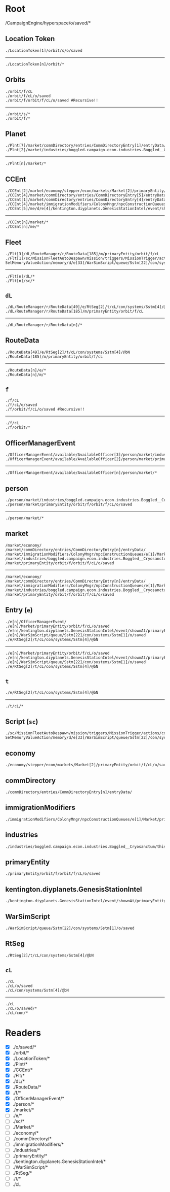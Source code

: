# Root
/CampaignEngine/hyperspace/o/saved/*

## Location Token
    ./LocationToken[1]/orbit/s/o/saved
---------------------------------------------
    ./LocationToken[n]/orbit/*

## Orbits
	./orbit/f/cL
	./orbit/f/cL/o/saved
	./orbit/f/orbit/f/cL/o/saved #Recursive!!
---------------------------------------------
	./orbit/s/*
	./orbit/f/*

## Planet
    ./Plnt[7]/market/commDirectory/entries/CommDirectoryEntry[1]/entryData/stats/fleet/dL/RouteManager/r/RouteData[49]/e/RtSeg[2]/t/cL/con/systems/Sstm[4]/@bN
	./Plnt[2]/market/industries/boggled.campaign.econ.industries.Boggled__Cryosanctum/thisIndustry/ctx/fleet/cL/o/saved
---------------------------------------------
    ./Plnt[n]/market/*

## CCEnt
    ./CCEnt[2]/market/economy/stepper/econ/markets/Market[2]/primaryEntity/orbit/f/cL/o/saved
    ./CCEnt[4]/market/commDirectory/entries/CommDirectoryEntry[5]/entryData/m/d/e[4]/OfficerManagerEvent/available/AvailableOfficer[3]/person/market/industries/boggled.campaign.econ.industries.Boggled__Cryosanctum/thisIndustry/ctx/fleet/cL/o/saved
    ./CCEnt[1]/market/commDirectory/entries/CommDirectoryEntry[4]/entryData/m/d/e[3]/OfficerManagerEvent/available/AvailableOfficer[2]/person/market/primaryEntity/orbit/f/orbit/f/cL/o/saved
    ./CCEnt[4]/market/immigrationModifiers/ColonyMngr/npcConstructionQueues/e[1]/Market/primaryEntity/orbit/f/cL/o/saved
    ./CCEnt[5]/me/d/e[4]/kentington.diyplanets.GenesisStationIntel/event/shownAt/primaryEntity/orbit/f/orbit/f/cL/o/saved
---------------------------------------------
    ./CCEnt[n]/market/*
    ./CCEnt[n]/me/*

## Fleet
    ./Flt[3]/dL/RouteManager/r/RouteData[185]/m/primaryEntity/orbit/f/cL
    ./Flt[1]/sc/MissionFleetAutoDespawn/mission/triggers/MissionTrigger/actions/com.fs.starfarer.api.impl.campaign.missions.hub.HubMissionWithTriggers_-SetMemoryValueAction/memory/d/e[33]/WarSimScript/queue/Sstm[22]/con/systems/Sstm[1]/o/saved
---------------------------------------------
    ./Flt[n]/dL/*
    ./Flt[n]/sc/*

## `dL`
	./dL/RouteManager/r/RouteData[49]/e/RtSeg[2]/t/cL/con/systems/Sstm[4]/@bN
    ./dL/RouteManager/r/RouteData[185]/m/primaryEntity/orbit/f/cL
---------------------------------------------
	./dL/RouteManager/r/RouteData[n]/*

## RouteData
	./RouteData[49]/e/RtSeg[2]/t/cL/con/systems/Sstm[4]/@bN
    ./RouteData[185]/m/primaryEntity/orbit/f/cL
---------------------------------------------
	./RouteData[n]/e/*
    ./RouteData[n]/m/*

## `f`
    ./f/cL
    ./f/cL/o/saved
	./f/orbit/f/cL/o/saved #Recursive!!
---------------------------------------------
    ./f/cL
	./f/orbit/*

## OfficerManagerEvent
    ./OfficerManagerEvent/available/AvailableOfficer[3]/person/market/industries/boggled.campaign.econ.industries.Boggled__Cryosanctum/thisIndustry/ctx/fleet/cL/o/saved
    ./OfficerManagerEvent/available/AvailableOfficer[2]/person/market/primaryEntity/orbit/f/orbit/f/cL/o/saved
---------------------------------------------
    ./OfficerManagerEvent/available/AvailableOfficer[n]/person/market/*

## person
    ./person/market/industries/boggled.campaign.econ.industries.Boggled__Cryosanctum/thisIndustry/ctx/fleet/cL/o/saved
    ./person/market/primaryEntity/orbit/f/orbit/f/cL/o/saved
---------------------------------------------
    ./person/market/*

## market
    /market/economy/
    /market/commDirectory/entries/CommDirectoryEntry[n]/entryData/
	/market/immigrationModifiers/ColonyMngr/npcConstructionQueues/e[1]/Market/primaryEntity/orbit/f/cL/o/saved
	/market/industries/boggled.campaign.econ.industries.Boggled__Cryosanctum/thisIndustry/ctx/fleet/cL/o/saved
    /market/primaryEntity/orbit/f/orbit/f/cL/o/saved
---------------------------------------------
    /market/economy/
    /market/commDirectory/entries/CommDirectoryEntry[n]/entryData/
	/market/immigrationModifiers/ColonyMngr/npcConstructionQueues/e[1]/Market/primaryEntity/orbit/f/cL/o/saved
	/market/industries/boggled.campaign.econ.industries.Boggled__Cryosanctum/thisIndustry/ctx/fleet/cL/o/saved
    /market/primaryEntity/orbit/f/orbit/f/cL/o/saved

## Entry (`e`)
	./e[n]/OfficerManagerEvent/
	./e[n]/Market/primaryEntity/orbit/f/cL/o/saved
    ./e[n]/kentington.diyplanets.GenesisStationIntel/event/shownAt/primaryEntity/orbit/f/orbit/f/cL/o/saved
    ./e[n]/WarSimScript/queue/Sstm[22]/con/systems/Sstm[1]/o/saved
    ./e/RtSeg[2]/t/cL/con/systems/Sstm[4]/@bN
---------------------------------------------
	./e[n]/Market/primaryEntity/orbit/f/cL/o/saved
    ./e[n]/kentington.diyplanets.GenesisStationIntel/event/shownAt/primaryEntity/orbit/f/orbit/f/cL/o/saved
    ./e[n]/WarSimScript/queue/Sstm[22]/con/systems/Sstm[1]/o/saved
    ./e/RtSeg[2]/t/cL/con/systems/Sstm[4]/@bN

## `t`
    ./e/RtSeg[2]/t/cL/con/systems/Sstm[4]/@bN
---------------------------------------------
    ./t/cL/*

## Script (`sc`)
    ./sc/MissionFleetAutoDespawn/mission/triggers/MissionTrigger/actions/com.fs.starfarer.api.impl.campaign.missions.hub.HubMissionWithTriggers_-SetMemoryValueAction/memory/d/e[33]/WarSimScript/queue/Sstm[22]/con/systems/Sstm[1]/o/saved

## economy
    ./economy/stepper/econ/markets/Market[2]/primaryEntity/orbit/f/cL/o/saved

## commDirectory
    ./commDirectory/entries/CommDirectoryEntry[n]/entryData/

## immigrationModifiers
    ./immigrationModifiers/ColonyMngr/npcConstructionQueues/e[1]/Market/primaryEntity/orbit/f/cL/o/saved

## industries
	./industries/boggled.campaign.econ.industries.Boggled__Cryosanctum/thisIndustry/ctx/fleet/cL/o/saved

## primaryEntity
    ./primaryEntity/orbit/f/orbit/f/cL/o/saved

## kentington.diyplanets.GenesisStationIntel
    ./kentington.diyplanets.GenesisStationIntel/event/shownAt/primaryEntity/orbit/f/orbit/f/cL/o/saved

## WarSimScript
    ./WarSimScript/queue/Sstm[22]/con/systems/Sstm[1]/o/saved

## RtSeg
    ./RtSeg[2]/t/cL/con/systems/Sstm[4]/@bN

## `cL`
    ./cL
	./cL/o/saved
    ./cL/con/systems/Sstm[4]/@bN
---------------------------------------------
    ./cL
	./cL/o/saved/*
    ./cL/con/*



# Readers
- [X] ./o/saved/*
- [X] ./orbit/*
- [X] ./LocationToken/*
- [X] ./Plnt/*
- [X] ./CCEnt/*
- [X] ./Flt/*
- [X] ./dL/*
- [X] ./RouteData/*
- [X] ./f/*
- [X] ./OfficerManagerEvent/*
- [X] ./person/*
- [X] ./market/*
- [ ] ./e/*
- [ ] ./sc/*
- [ ] ./Market/*
- [ ] ./economy/*
- [ ] ./commDirectory/*
- [ ] ./immigrationModifiers/*
- [ ] ./industries/*
- [ ] ./primaryEntity/*
- [ ] ./kentington.diyplanets.GenesisStationIntel/*
- [ ] ./WarSimScript/*
- [ ] ./RtSeg/*
- [ ] ./t/*
- [ ] ./cL